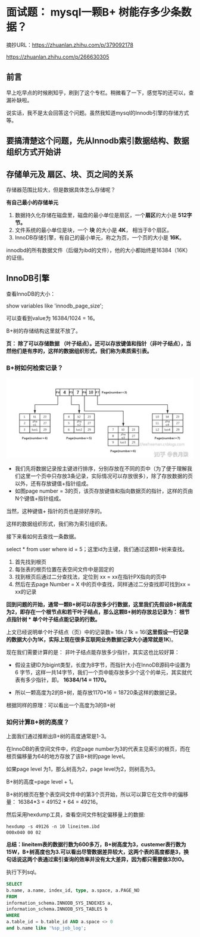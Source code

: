 # 面试题： mysql一颗B+ 树能存多少条数据？

摘抄URL：https://zhuanlan.zhihu.com/p/379092178 

https://zhuanlan.zhihu.com/p/266630305

## 前言

早上吃早点的时候刷知乎，刷到了这个专栏。稍微看了一下，感觉写的还可以，查漏补缺啦。

说实话，我不是太会回答这个问题。虽然我知道mysql的Innodb引擎的存储方式等。

## 要搞清楚这个问题，先从Innodb索引数据结构、数据组织方式开始讲

## 存储单元及 扇区、块、页之间的关系

存储器范围比较大，但是数据具体怎么存储呢？

**有自己最小的存储单元**

1. 数据持久化存储在磁盘里，磁盘的最小单位是扇区，一个**扇区**的大小是 **512字节。**
2. 文件系统的最小单位是块，一个  **块** 的大小是 **4K**， 相当于8个扇区。
3. InnoDB存储引擎，有自己的最小单元，称之为页，一个页的大小是 **16K**。

innodbd的所有数据文件（后缀为ibd的文件），他的大小都始终是16384（16K）的证倍。

## InnoDB引擎

查看InnoDB的大小：

show variables like 'innodb_page_size';

可以查看到value为 16384/1024 = 16。

B+树的存储结构这里就不放了。

**页： 除了可以存储数据 （叶子结点）。还可以存放键值和指针（非叶子结点），当然他们是有序的，这样的数据组织形式，我们称为素质索引表。**

### B+树如何检索记录？

<img src="les_images/B+树的数据结构图.png" alt="image-20210813093223854" style="zoom:50%;" />

- 我们先将数据记录按主键进行排序，分别存放在不同的页中（为了便于理解我们这里一个页中只存放3条记录，实际情况可以存放很多），除了存放数据的页以外，还有存放键值+指针组成。
- 如图page number = 3的页，该页存放键值和指向数据页的指针，这样的页由N个键值+指针组成。

当然，这种键值+ 指针的页也是排好序的。

这样的数据组织形式，我们称为索引组织表。

接下来看如何去查找一条数据。

select * from user where id = 5；这里id为主键，我们通过这颗B+树来查找。

1. 首先找到根页
2. 每张表的根页位置在表空间文件中是固定的
3. 找到根页后通过二分查找法，定位到 xx = xx在指针PX指向的页中
4. 然后在去page Number = X 中的页中查找，同样通过二分查找即可找到xx = xx的记录



**回到问题的开始，通常一颗B+树可以存放多少行数据，这里我们先假设B+树高度为2，即存在一个根节点和若干叶子结点，那么这颗B+树的存放总记录为： 根节点指针树 * 单个叶子结点能记录的行数。**

上文已经说明单个叶子结点（页）中的记录数= 16k / 1k = 16(**这里假设一行记录的数据大小为1K，实际上现在很多互联网业务数据记录大小通常就是1K**)。

现在我们需要计算的是： 非叶子结点能存放多少指针，其实这也比较好算：

- 假设主键ID为bigint类型，长度为8字节，而指针大小在InnoDB源码中设置为 6 字节，这样一共14字节，我们一个页中能存放多少个这个的单元，其实就代表有多少指针，即。 **16384/14 = 1170。**

- 所以一颗高度为2的B+树，能存放1170*16 = 18720条这样的数据记录。

根据同样的原理：可以看出一个高度为3的B+树



### **如何计算B+树的高度？**

上面我们通过推断出B+树的高度通常是1-3。

在InnoDB的表空间文件中，约定page number为3的代表主见索引的根页，而在根页偏移量为64的地方存放了该B+树的page level。

如果page level 为1，那么树高为2，page level为2，则树高为3。

B+树的高度=page level + 1。

B+树的根页在整个表空间文件中的第3个页开始，所以可以算它在文件中的偏移量： 16384*3 = 49152 + 64 = 49216。

然后采用hexdump工具，查看空间文件制定偏移量上的数据:

```
hexdump -s 49126 -n 10 lineitem.ibd
000x040 00 02
```



**总结：lineitem表的数据行数为600多万，B+树高度为3，custemer表行数为15W，B+树高度也为3.可以看出尽管数据差异较大，这两个表的高度都是3，换句话说这两个表通过索引查询的效率并没有太大差异，因为都只需要做3次IO。**



执行下列sql。

```sql
SELECT
b.name, a.name, index_id, type, a.space, a.PAGE_NO
FROM
information_schema.INNODB_SYS_INDEXES a,
information_schema.INNODB_SYS_TABLES b
WHERE
a.table_id = b.table_id AND a.space <> 0
and b.name like '%sp_job_log';
```



